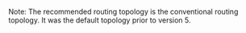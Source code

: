 Note: The recommended routing topology is the conventional routing topology. It was the default topology prior to version 5.